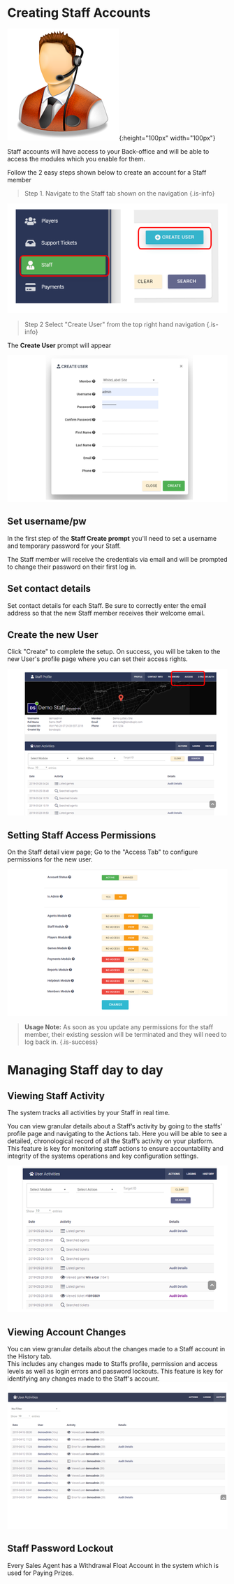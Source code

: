 <!-- TITLE: Managing Staff -->
<!-- SUBTITLE: A quick overview on how to create accounts for your internal Staff -->
# Creating Staff Accounts
![Contact](/uploads/contact.png "Contact"){:height="100px" width="100px"}

Staff accounts will have access to your Back-office and will be able to access the modules which you enable for them.

Follow the 2 easy steps shown below to create an account for a Staff member

> Step 1.  Navigate to the Staff tab shown on the navigation
{.is-info}

![Create User Flow](/uploads/create-user-flow.png "Create User Flow")

> Step 2 Select "Create User" from the top right hand navigation
{.is-info}


The **Create User** prompt will appear

![Create User](/uploads/create-user.png "Create User")

## Set username/pw
 In the first step of the **Staff Create prompt** you'll need to set a username and temporary password for your Staff.
 
 The Staff member will receive the credentials via email and will be prompted to change their password on their first log in.

## Set contact details

Set contact details for each Staff. Be sure to correctly enter the email address so that the new Staff member receives their welcome email. 

## Create the new User

Click "Create" to complete the setup. On success, you will be taken to the new User's profile page where you can set their access rights. 

![Staff Detailview](/uploads/staff-detailview.png "Staff Detailview")

## Setting Staff Access Permissions

On the Staff detail view page;  Go to the "Access Tab" to configure permissions for the new user. 


![Staff Permissions](/uploads/staff-permissions.png "Staff Permissions")

> **Usage Note:** As soon as you update any permissions for the staff member, their existing session will be terminated and they will need to log back in.
{.is-success}

# Managing Staff day to day

## Viewing Staff Activity

The system tracks all activities by your Staff in real time.

You can view granular details about a Staff’s activity by going to the staffs’ profile page and navigating to the Actions tab.
Here you will be able to see a detailed, chronological record of all the Staff’s activity on your platform.
This feature is key for monitoring staff actions to ensure accountability and integrity of the systems operations and key configuration settings.

![Staff Activity](/uploads/staff-activity.png "Staff Activity")




## Viewing Account Changes 

You can view granular details about the changes made to a Staff account in the History tab.  
This includes any changes made to Staffs profile, permission and access levels as well as login errors and password lockouts.
This feature is key for identifying any changes made to the Staff's account.
![Staff History](/uploads/staff-history.png "Staff History")


## Staff Password Lockout

Every Sales Agent has a Withdrawal Float Account in the system which is used for Paying Prizes.

